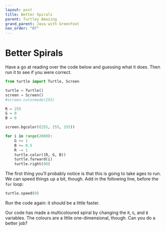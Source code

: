 ```yaml
---
layout: post
title: Better Spirals
parent: Turtley Amazing
grand_parent: Java with Greenfoot
nav_order: "07"
---
```


# Better Spirals

Have a go at reading over the code below and guessing what it does. Then run it to see if you were correct.

```python
from turtle import Turtle, Screen

turtle = Turtle()
screen = Screen()
#screen.colormode(255)

R = 255
G = 0
B = 0

screen.bgcolor((255, 255, 255))

for i in range(2000):
    G += 1
    B += 0.5
    R -= 1
    turtle.color((R, G, B))
    turtle.forward(i)
    turtle.right(98)
```

The first thing you’ll probably notice is that this is going to take ages to run. We can speed things up a bit, though. Add in the following line, before the `for` loop:

```python
turtle.speed(0)
```

Run the code again: it should be a little faster.

Our code has made a multicoloured spiral by changing the `R`, `G`, and `B` variables. The colours are a little one-dimensional, though. Can you do a better job?
